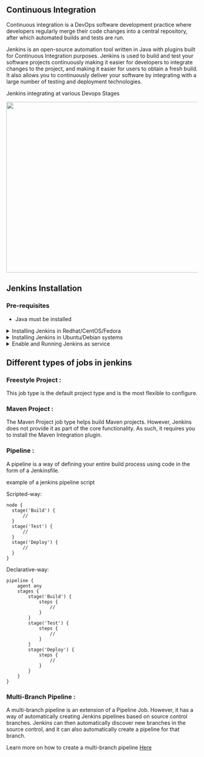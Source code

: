 ## Continuous Integration

Continuous integration is a DevOps software development practice where developers regularly merge their code changes into a central repository, after which automated builds and tests are run.

Jenkins is an open-source automation tool written in Java with plugins built for Continuous Integration purposes. Jenkins is used to build and test your software projects continuously making it easier for developers to integrate changes to the project, and making it easier for users to obtain a fresh build. It also allows you to continuously deliver your software by integrating with a large number of testing and deployment technologies.

Jenkins integrating at various Devops Stages 

<img src="https://github.com/shashavalidudekula/DevopsTraining/blob/main/Jenkins/Jenkins.jpg" width="600" height="450" >

## Jenkins Installation

### Pre-requisites 

  * Java must be installed 

 <details> <summary> Installing Jenkins in Redhat/CentOS/Fedora </summary>

<br><p>
These commands will download the jenkins repo to yum repositories. and will download import a key.
 

    sudo wget -O /etc/yum.repos.d/jenkins.repo https://pkg.jenkins.io/redhat-stable/jenkins.repo
    
    sudo rpm --import https://pkg.jenkins.io/redhat-stable/jenkins.io.key

Run this command if you don't have `java`. otherwise skip it.

    yum install fontconfig java-11-openjdk
    
Use this command to install `jenkins` 

    yum install jenkins

 </p>
</details>

<details> <summary> Installing Jenkins in Ubuntu/Debian systems </summary>
 
<br><p>
 
 Run this command to copy the key to local
 
 
    curl -fsSL https://pkg.jenkins.io/debian-stable/jenkins.io.key | sudo tee \
    /usr/share/keyrings/jenkins-keyring.asc > /dev/null
    
 This will add jenkins apt repository entry
 
    echo deb [signed-by=/usr/share/keyrings/jenkins-keyring.asc] \
    https://pkg.jenkins.io/debian-stable binary/ | sudo tee \
    /etc/apt/sources.list.d/jenkins.list > /dev/null
    
 Run these commands to install jenkins
 
    sudo apt-get update
    sudo apt-get install jenkins
 
 </p>
 </details>
 

<details> <summary> Enable and Running Jenkins as service </summary>
 
 
<br><p>
 
`sudo systemcl enable jenkins`  to enable the server
    
`sudo systemctl start jenkins`  to start the server
    
`sudo systemctl stop jenkins`  to stop the server
    
`sudo systemctl restart jenkins`  to restart the server

</p>
</details>


## Different types of jobs in jenkins

### Freestyle Project :

This job type is the default project type and is the most flexible to configure.

### Maven Project :

The Maven Project job type helps build Maven projects. However, Jenkins does not provide it as part of the core functionality. As such, it requires you to install the Maven Integration plugin.

### Pipeline :

A pipeline is a way of defining your entire build process using code in the form of a Jenkinsfile.

example of a jenkins pipeline script

Scripted-way: 

    node {  
      stage('Build') { 
          // 
      }
      stage('Test') { 
          // 
      }
      stage('Deploy') { 
          // 
      }
    }

Declarative-way: 

    pipeline {
        agent any 
        stages {
            stage('Build') { 
                steps {
                    // 
                }
            }
            stage('Test') { 
                steps {
                    // 
                }
            }
            stage('Deploy') { 
                steps {
                    // 
                }
            }
        }
    }

### Multi-Branch Pipeline :

A multi-branch pipeline is an extension of a Pipeline Job. However, it has a way of automatically creating Jenkins pipelines based on source control branches. Jenkins can then automatically discover new branches in the source control, and it can also automatically create a pipeline for that branch.

Learn more on how to create a multi-branch pipeline [Here](https://www.jenkins.io/doc/book/pipeline/multibranch/)

 
